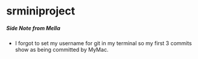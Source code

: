 # srminiproject

##### Side Note from Mella
- I forgot to set my username for git in my terminal so my first 3 commits show as being committed by MyMac.
